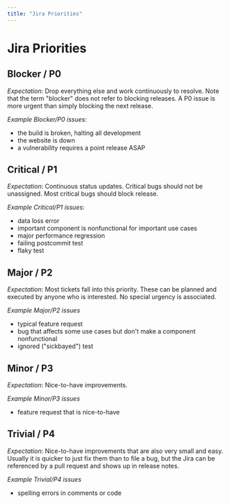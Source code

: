 ```yaml
---
title: "Jira Priorities"
---
```

<!--
Licensed under the Apache License, Version 2.0 (the "License");
you may not use this file except in compliance with the License.
You may obtain a copy of the License at

http://www.apache.org/licenses/LICENSE-2.0

Unless required by applicable law or agreed to in writing, software
distributed under the License is distributed on an "AS IS" BASIS,
WITHOUT WARRANTIES OR CONDITIONS OF ANY KIND, either express or implied.
See the License for the specific language governing permissions and
limitations under the License.
-->

# Jira Priorities

## Blocker / P0

*Expectation*: Drop everything else and work continuously to resolve. Note that
the term "blocker" does not refer to blocking releases. A P0 issue is more
urgent than simply blocking the next release.

*Example Blocker/P0 issues*:

 - the build is broken, halting all development
 - the website is down
 - a vulnerability requires a point release ASAP

## Critical / P1

*Expectation*: Continuous status updates. Critical bugs should not be
unassigned. Most critical bugs should block release.

*Example Critical/P1 issues*:

 - data loss error
 - important component is nonfunctional for important use cases
 - major performance regression
 - failing postcommit test
 - flaky test

## Major / P2

*Expectation*: Most tickets fall into this priority. These can be planned and
executed by anyone who is interested. No special urgency is associated.

*Example Major/P2 issues*

 - typical feature request
 - bug that affects some use cases but don't make a component nonfunctional
 - ignored ("sickbayed") test

## Minor / P3

*Expectation*: Nice-to-have improvements.

*Example Minor/P3 issues*

 - feature request that is nice-to-have

## Trivial / P4

*Expectation*: Nice-to-have improvements that are also very small and easy.
Usually it is quicker to just fix them than to file a bug, but the Jira
can be referenced by a pull request and shows up in release notes.

*Example Trivial/P4 issues*

 - spelling errors in comments or code

